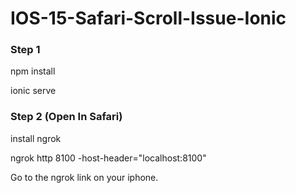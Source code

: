 # IOS-15-Safari-Scroll-Issue-Ionic

### Step 1 
npm install

ionic serve

### Step 2 (Open In Safari)
install ngrok

ngrok http 8100 -host-header="localhost:8100"

Go to the ngrok link on your iphone.


